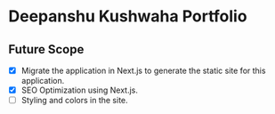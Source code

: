 # Deepanshu Kushwaha Portfolio

## Future Scope

- [x] Migrate the application in Next.js to generate the static site for this application.
- [x] SEO Optimization using Next.js.
- [ ] Styling and colors in the site.
